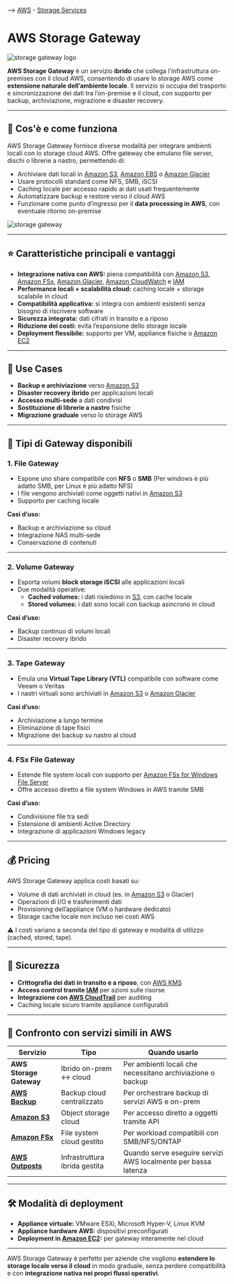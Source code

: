 --> [AWS](00-Intro/AWS.md)  -  [Storage Services](02-Storage-services/AWS-Storage-Services.md)
# AWS Storage Gateway

![storage gateway logo](stor-gat.png)

**AWS Storage Gateway** è un servizio **ibrido** che collega l'infrastruttura on-premises con il cloud AWS, consentendo di usare lo storage AWS come **estensione naturale dell’ambiente locale**. Il servizio si occupa del trasporto e sincronizzazione dei dati tra l’on-premise e il cloud, con supporto per backup, archiviazione, migrazione e disaster recovery.

---

## 🔧 Cos'è e come funziona

AWS Storage Gateway fornisce diverse modalità per integrare ambienti locali con lo storage cloud AWS. Offre gateway che emulano file server, dischi o librerie a nastro, permettendo di:

- Archiviare dati locali in [Amazon S3](02-Storage-services/Amazon-S3.md), [Amazon EBS](02-Storage-services/Amazon-EBS.md) o [Amazon Glacier](02-Storage-services/Amazon-S3.md)
- Usare protocolli standard come NFS, SMB, iSCSI
- Caching locale per accesso rapido ai dati usati frequentemente
- Automatizzare backup e restore verso il cloud AWS
- Funzionare come punto d’ingresso per il **data processing in AWS**, con eventuale ritorno on-premise

![storage gateway](storage-gateway.png)

---

## ⭐ Caratteristiche principali e vantaggi

- **Integrazione nativa con AWS:** piena compatibilità con [Amazon S3](02-Storage-services/Amazon-S3.md), [Amazon FSx](02-Storage-services/Amazon-FSx.md), [Amazon Glacier](02-Storage-services/Amazon-S3.md), [Amazon CloudWatch](08-Auditing-Monitoring-Logging/Amazon-CloudWatch.md) e [IAM](09-Sicurezza-Compliance-Governance/Sicurezza/AWS-IAM.md)
- **Performance locali + scalabilità cloud:** caching locale + storage scalabile in cloud
- **Compatibilità applicativa:** si integra con ambienti esistenti senza bisogno di riscrivere software
- **Sicurezza integrata:** dati cifrati in transito e a riposo
- **Riduzione dei costi:** evita l’espansione dello storage locale
- **Deployment flessibile:** supporto per VM, appliance fisiche o [Amazon EC2](01-Compute-options/Amazon-EC2.md)

---

## 🚀 Use Cases

- **Backup e archiviazione** verso [Amazon S3](02-Storage-services/Amazon-S3.md)
- **Disaster recovery ibrido** per applicazioni locali
- **Accesso multi-sede** a dati condivisi
- **Sostituzione di librerie a nastro** fisiche
- **Migrazione graduale** verso lo storage AWS

---

## 🧱 Tipi di Gateway disponibili

### 1. **File Gateway**

- Espone uno share compatibile con **NFS** o **SMB** (Per windows è più adatto SMB, per Linux è più adatto NFS)
- I file vengono archiviati come oggetti nativi in [Amazon S3](02-Storage-services/Amazon-S3.md)
- Supporto per caching locale

**Casi d’uso:**

- Backup e archiviazione su cloud
- Integrazione NAS multi-sede
- Conservazione di contenuti

---

### 2. **Volume Gateway**

- Esporta volumi **block storage iSCSI** alle applicazioni locali
- Due modalità operative:
  - **Cached volumes:** i dati risiedono in [S3](02-Storage-services/Amazon-S3.md), con cache locale
  - **Stored volumes:** i dati sono locali con backup asincrono in cloud

**Casi d’uso:**

- Backup continuo di volumi locali
- Disaster recovery ibrido

---

### 3. **Tape Gateway**

- Emula una **Virtual Tape Library (VTL)** compatibile con software come Veeam o Veritas
- I nastri virtuali sono archiviati in [Amazon S3](02-Storage-services/Amazon-S3.md) o [Amazon Glacier](02-Storage-services/Amazon-S3.md)

**Casi d’uso:**

- Archiviazione a lungo termine
- Eliminazione di tape fisici
- Migrazione dei backup su nastro al cloud

---

### 4. **FSx File Gateway**

- Estende file system locali con supporto per [Amazon FSx for Windows File Server](02-Storage-services/Amazon-FSx.md)
- Offre accesso diretto a file system Windows in AWS tramite SMB

**Casi d’uso:**

- Condivisione file tra sedi
- Estensione di ambienti Active Directory
- Integrazione di applicazioni Windows legacy

---

## 💰 Pricing

AWS Storage Gateway applica costi basati su:

- Volume di dati archiviati in cloud (es. in [Amazon S3](02-Storage-services/Amazon-S3.md) o Glacier)
- Operazioni di I/O e trasferimenti dati
- Provisioning dell’appliance (VM o hardware dedicato)
- Storage cache locale non incluso nei costi AWS

⚠️ I costi variano a seconda del tipo di gateway e modalità di utilizzo (cached, stored, tape).

---

## 🔐 Sicurezza

- **Crittografia dei dati in transito e a riposo**, con [AWS KMS](09-Sicurezza-Compliance-Governance/Sicurezza/AWS-KMS.md)
- **Access control tramite [IAM](09-Sicurezza-Compliance-Governance/Sicurezza/AWS-IAM.md)** per azioni sulle risorse
- **Integrazione con [AWS CloudTrail](08-Auditing-Monitoring-Logging/Amazon-CloudTrail.md)** per auditing
- Caching locale sicuro tramite appliance configurabili

---

## 🔄 Confronto con servizi simili in AWS

| Servizio                      | Tipo                          | Quando usarlo                                                   |
|-------------------------------|-------------------------------|-----------------------------------------------------------------|
| **AWS Storage Gateway**       | Ibrido on-prem ↔ cloud        | Per ambienti locali che necessitano archiviazione o backup      |
| **[AWS Backup](02-Storage-services/AWS-Backup.md)**           | Backup cloud centralizzato      | Per orchestrare backup di servizi AWS e on-prem                 |
| **[Amazon S3](02-Storage-services/Amazon-S3.md)**             | Object storage cloud            | Per accesso diretto a oggetti tramite API                       |
| **[Amazon FSx](02-Storage-services/Amazon-FSx.md)**           | File system cloud gestito       | Per workload compatibili con SMB/NFS/ONTAP                      |
| **[AWS Outposts](01-Compute-options/AWS-Outposts.md)**       | Infrastruttura ibrida gestita   | Quando serve eseguire servizi AWS localmente per bassa latenza  |

---

## 🛠️ Modalità di deployment

- **Appliance virtuale:** VMware ESXi, Microsoft Hyper-V, Linux KVM
- **Appliance hardware AWS:** dispositivi preconfigurati
- **Deployment in [Amazon EC2](01-Compute-options/Amazon-EC2.md):** per gateway interamente nel cloud

---

AWS Storage Gateway è perfetto per aziende che vogliono **estendere lo storage locale verso il cloud** in modo graduale, senza perdere compatibilità e con **integrazione nativa nei propri flussi operativi**.
